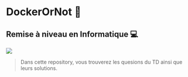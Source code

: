# DockerOrNot 🐳

## Remise à niveau en Informatique 💻

![](https://www.universite-paris-saclay.fr/sites/default/files/styles/logo/public/uvsq_2.jpg?itok=htALYQnk)

> Dans cette repository, vous trouverez les quesions du TD ainsi que leurs solutions.
